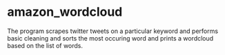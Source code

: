 # amazon_wordcloud

The program scrapes twitter tweets on a particular keyword and performs basic cleaning and sorts the most occuring word and prints a wordcloud based on the list of words.

